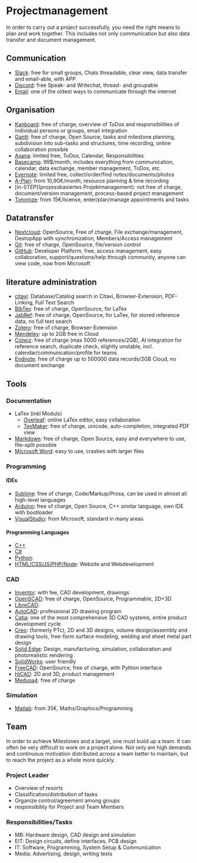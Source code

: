 # Projectmanagement
In order to carry out a project successfully, you need the right means to plan and work together. This includes not only communication but also data transfer and document management.

## Communication
- [Slack](https://slack.com/intl/de-de): free for small groups, Chats threadable, clear view, data transfer and email-able, with APP 
- [Discord](https://discordapp.com/): free Speak- and Writechat, thread- and groupable
- [Email](https://cre.fm/cre104-e-mail): one of the oldest ways to communicate through the internet

## Organisation
- [Kanboard](https://kanboard.org/): free of charge, overview of ToDos and responsibilities of individual persons or groups, email integration
- [Gantt](https://www.ganttproject.biz/): free of charge, Open Source, tasks and milestone planning, subdivision into sub-tasks and structures, time recording, online collaboration possible
- [Asana](https://asana.com/de/pricing): limited free, ToDos, Calendar, Responsibilities
- [Basecamp](https://basecamp.com/): 99$/month, includes everything from communication, calendar, data exchange, member management, ToDos, etc.
- [Evernote](https://evernote.com/intl/de/compare-plans): limited free, collect/order/find notes/documents/photos
- [A-Plan](https://www.braintool.com/): from 10,90€/month, resource planning & time recording
- [in-STEP](prozessbasiertes Projektmanagement): not free of charge, document/version management, process-based project management
- [Timonize](http://www.timonize.de/): from 15€/license, enter/plan/manage appointments and tasks

## Datatransfer
- [Nextcloud](https://nextcloud.com/): OpenSource, Free of charge, File exchange/management, DestopApp with synchronization, Members/Access management
- [Git](https://git-scm.com/): free of charge, OpenSource, file/version control
- [GitHub](https://github.com/): Developer Platform, free, access management, easy collaboration, support/questions/help through community, anyone can view code, now from Microsoft

## literature administration
- [citavi](): Database/Catalog search in Citavi, Browser-Extension, PDF-Linking, Full Text Search
- [BibTex](https://www.ctan.org/pkg/bibtex): free of charge, OpenSource, for LaTex
- [JabRef](https://www.jabref.org/): free of charge, OpenSource, for LaTex, for stored reference data, no full text search
- [Zotero](https://www.zotero.org/): free of charge, Browser-Extension
- [Mendeley](https://www.mendeley.com/?interaction_required=true): up to 2GB free in Cloud
- [Colwiz](https://wizdom.ai): free of charge (max 5000 references/2GB), AI integration for reference search, duplicate check, slightly unstable, incl. calendar/communication/profile for teams
- [Endnote](https://endnote.com): free of charge up to 500000 data records/2GB Cloud, no document exchange

## Tools
### Documentation
- LaTex (inkl Moduls)
	- [Overleaf](https://www.overleaf.com/): online LaTex editor, easy collaboration
	- [TexMaker](http://www.xm1math.net/texmaker/): free of charge, unicode, auto-completion, integrated PDF view
- [Markdown](https://markdown.de/): free of charge, Open Source, easy and everywhere to use, file-split possible 
- [Microsoft Word](https://products.office.com/de-DE/word): easy to use, crashes with larger files

### Programming
#### IDEs
- [Sublime](https://www.sublimetext.com/): free of charge, Code/Markup/Prosa, can be used in almost all high-level languages
- [Arduino](http://arduino.cc): free of charge, Open Source, C++ similar language, own IDE with bootloader
- [VisualStudio](https://www.visualstudio.com/): from Microsoft, standard in many areas

#### Programming Languages
- [C++](https://www.iso.org/standard/64029.html)
- [C#](https://docs.microsoft.com/de-de/dotnet/csharp/)
- [Python](https://www.python.org/): 
- [HTML/CSS/JS/PHP/Node](https://www.w3resource.com/index.php): Website and Webdevelopment

### CAD
- [Inventor](https://www.autodesk.de/products/inventor/overview): with fee, CAD development, drawings
- [OpenSCAD](https://www.openscad.org/): free of charge, OpenSource, Programmable, 2D+3D
- [LibreCAD]():
- [AutoCAD](http://www.autodesk.de/products/all-autocad/): professional 2D drawing program
- [Catia](http://www.3ds.com/de/produkte-und-services/catia/): one of the most comprehensive 3D CAD systems, entire product development cycle
- [Creo](http://de.ptc.com/product/creo): (formerly PTc), 2D and 3D designs, volume design/assembly and drawing tools, free-form surface modeling, welding and sheet metal part design
- [Solid Edge](http://www.plm.automation.siemens.com/de_de/products/velocity/solidedge/): Design, manufacturing, simulation, collaboration and photorealistic rendering
- [SolidWorks](http://www.solidworks.de/): user friendly
- [FreeCAD](http://free-cad.sourceforge.net/): OpenSource, free of charge, with Pyhton interface
- [HiCAD](https://www.isdgroup.com/de/isd-produkte/cad-hicad.html): 2D and 3D, product management
- [Medusa4](http://www.cad-schroer.de/produkte/medusa4.html/): free of charge

### Simulation
- [Matlab](https://de.mathworks.com/products/matlab.html):  from 35€, Maths/Graphics/Programming


## Team 
In order to achieve Milestones and a target, one must build up a team. It can often be very difficult to work on a project alone. Not only are high demands and continuous motivation distributed across a team better to maintain, but to reach the project as a whole more quickly.

### Project Leader
- Overview of resorts
- Classification/distribution of tasks
- Organize control/agreement among groups
- responsibility for Project and Team Members

### Responsibilities/Tasks
- MB: Hardware design, CAD design and simulation
- EIT: Design circuits, define interfaces, PCB design
- IT: Software, Programming, System Setup & Communication
- Media: Advertising, design, writing texts
